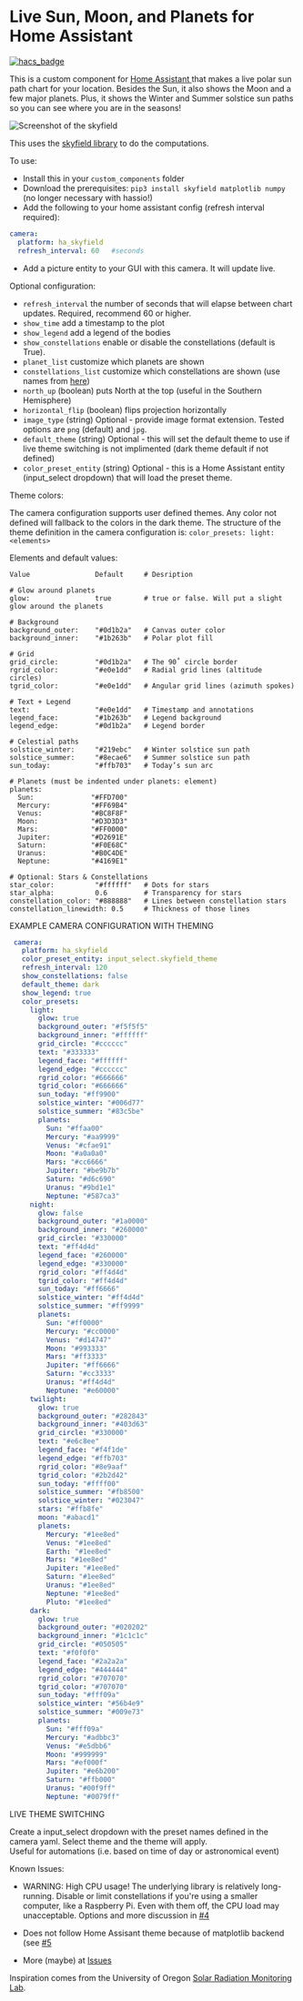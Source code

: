 # Live Sun, Moon, and Planets for Home Assistant

[![hacs_badge](https://img.shields.io/badge/HACS-Custom-orange.svg)](https://github.com/partofthething/ha_skyfield)

This is a custom component for [Home Assistant ](https://www.home-assistant.io/) 
that makes a live polar sun path chart for your location. Besides the Sun, it
also shows the Moon and a few major planets. Plus, it shows the Winter and Summer solstice sun paths so you can see where you are in the seasons!

![Screenshot of the skyfield](screen-shot.png)

This uses the [skyfield library](https://rhodesmill.org/skyfield/) to do the computations. 

To use: 

* Install this in your `custom_components` folder
* Download the prerequisites: `pip3 install skyfield matplotlib numpy` (no longer
  necessary with hassio!)
* Add the following to your home assistant config (refresh interval required):
```yaml
camera:
  platform: ha_skyfield
  refresh_interval: 60   #seconds
```
* Add a picture entity to your GUI with this camera. It will update live.

Optional configuration:

* `refresh_interval` the number of seconds that will elapse between chart updates.  Required, recommend 60 or higher.
* `show_time` add a timestamp to the plot
* `show_legend` add a legend of the bodies
* `show_constellations` enable or disable the constellations (default is True).
* `planet_list` customize which planets are shown
* `constellations_list` customize which constellations are shown (use names from
  [here](https://github.com/partofthething/ha_skyfield/blob/master/custom_components/ha_skyfield/constellations_by_RA_Dec.dat))
* `north_up` (boolean) puts North at the top (useful in the Southern Hemisphere)
* `horizontal_flip` (boolean) flips projection horizontally
* `image_type` (string) Optional - provide image format extension.  Tested options are `png` (default) and `jpg`.
* `default_theme` (string) Optional - this will set the default theme to use if live theme switching is not
   implimented (dark theme default if not defined)
* `color_preset_entity` (string) Optional - this is a Home Assistant entity (input_select dropdown) that will load the preset theme.

Theme colors:

The camera configuration supports user defined themes. Any color not defined will fallback to the colors in the dark theme. 
The structure of the theme definition in the camera configuration is:
`color_presets:
    light:
      <elements>`

Elements and default values:

    Value                Default     # Desription
    
    # Glow around planets
    glow:                true        # true or false. Will put a slight glow around the planets
    
    # Background
    background_outer:    "#0d1b2a"   # Canvas outer color
    background_inner:    "#1b263b"   # Polar plot fill

    # Grid
    grid_circle:         "#0d1b2a"   # The 90˚ circle border
    rgrid_color:         "#e0e1dd"   # Radial grid lines (altitude circles)
    tgrid_color:         "#e0e1dd"   # Angular grid lines (azimuth spokes)

    # Text + Legend
    text:                "#e0e1dd"   # Timestamp and annotations
    legend_face:         "#1b263b"   # Legend background
    legend_edge:         "#0d1b2a"   # Legend border

    # Celestial paths
    solstice_winter:     "#219ebc"   # Winter solstice sun path
    solstice_summer:     "#8ecae6"   # Summer solstice sun path
    sun_today:           "#ffb703"   # Today’s sun arc

    # Planets (must be indented under planets: element)
    planets:
      Sun:              "#FFD700"
      Mercury:          "#FF69B4"
      Venus:            "#BC8F8F"
      Moon:             "#D3D3D3"
      Mars:             "#FF0000"
      Jupiter:          "#D2691E"
      Saturn:           "#F0E68C"
      Uranus:           "#B0C4DE"
      Neptune:          "#4169E1"

    # Optional: Stars & Constellations
    star_color:          "#ffffff"   # Dots for stars
    star_alpha:          0.6         # Transparency for stars
    constellation_color: "#888888"   # Lines between constellation stars
    constellation_linewidth: 0.5     # Thickness of those lines

EXAMPLE CAMERA CONFIGURATION WITH THEMING

```yaml
 camera:
   platform: ha_skyfield
   color_preset_entity: input_select.skyfield_theme
   refresh_interval: 120
   show_constellations: false
   default_theme: dark
   show_legend: true
   color_presets:
     light:
       glow: true
       background_outer: "#f5f5f5"
       background_inner: "#ffffff"
       grid_circle: "#cccccc"
       text: "#333333"
       legend_face: "#ffffff"
       legend_edge: "#cccccc"
       rgrid_color: "#666666"
       tgrid_color: "#666666"
       sun_today: "#ff9900"
       solstice_winter: "#006d77"
       solstice_summer: "#83c5be"
       planets:
         Sun: "#ffaa00"
         Mercury: "#aa9999"
         Venus: "#cfae91"
         Moon: "#a0a0a0"
         Mars: "#cc6666"
         Jupiter: "#be9b7b"
         Saturn: "#d6c690"
         Uranus: "#9bd1e1"
         Neptune: "#587ca3"
     night:
       glow: false
       background_outer: "#1a0000"
       background_inner: "#260000"
       grid_circle: "#330000"
       text: "#ff4d4d"
       legend_face: "#260000"
       legend_edge: "#330000"
       rgrid_color: "#ff4d4d"
       tgrid_color: "#ff4d4d"
       sun_today: "#ff6666"
       solstice_winter: "#ff4d4d"
       solstice_summer: "#ff9999"
       planets:
         Sun: "#ff0000"
         Mercury: "#cc0000"
         Venus: "#d14747"
         Moon: "#993333"
         Mars: "#ff3333"
         Jupiter: "#ff6666"
         Saturn: "#cc3333"
         Uranus: "#ff4d4d"
         Neptune: "#e60000"
     twilight:
       glow: true
       background_outer: "#282843"
       background_inner: "#403d63"
       grid_circle: "#330000"
       text: "#e6c8ee"
       legend_face: "#f4f1de"
       legend_edge: "#ffb703"
       rgrid_color: "#8e9aaf"
       tgrid_color: "#2b2d42"
       sun_today: "#ffff00"
       solstice_summer: "#fb8500"
       solstice_winter: "#023047"
       stars: "#ffb8fe"
       moon: "#abacd1"
       planets:
         Mercury: "#1ee8ed"
         Venus: "#1ee8ed"
         Earth: "#1ee8ed"
         Mars: "#1ee8ed"
         Jupiter: "#1ee8ed"
         Saturn: "#1ee8ed"
         Uranus: "#1ee8ed"
         Neptune: "#1ee8ed"
         Pluto: "#1ee8ed"
     dark:
       glow: true
       background_outer: "#020202"
       background_inner: "#1c1c1c"
       grid_circle: "#050505"
       text: "#f0f0f0"
       legend_face: "#2a2a2a"
       legend_edge: "#444444"
       rgrid_color: "#707070"
       tgrid_color: "#707070"
       sun_today: "#fff09a"
       solstice_winter: "#56b4e9"
       solstice_summer: "#009e73"
       planets:
         Sun: "#fff09a"
         Mercury: "#adbbc3"
         Venus: "#e5dbb6"
         Moon: "#999999"
         Mars: "#ef000f"
         Jupiter: "#e6b200"
         Saturn: "#ffb000"
         Uranus: "#00f9ff"
         Neptune: "#0079ff"
```

LIVE THEME SWITCHING

Create a input_select dropdown with the preset names defined in the camera yaml.  Select theme and the theme will apply.  
Useful for automations (i.e. based on time of day or astronomical event)

Known Issues:

* WARNING: High CPU usage! The underlying library is relatively long-running. Disable or
  limit constellations if you're using a smaller computer, like a Raspberry Pi. Even with
  them off, the CPU load may unacceptable. Options and more 
  discussion in [#4](https://github.com/partofthething/ha_skyfield/issues/4)

* Does not follow Home Assisant theme because of matplotlib backend (see
  [#5](https://github.com/partofthething/ha_skyfield/issues/4)

* More (maybe) at [Issues](https://github.com/partofthething/ha_skyfield/issues)

Inspiration comes from the University of Oregon 
[Solar Radiation Monitoring Lab](http://solardat.uoregon.edu/PolarSunChartProgram.html).


